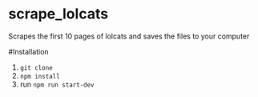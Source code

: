 # scrape_lolcats
Scrapes the first 10 pages of lolcats and saves the files to your computer

#Installation
1) `git clone`
2) `npm install`
3) run `npm run start-dev `
